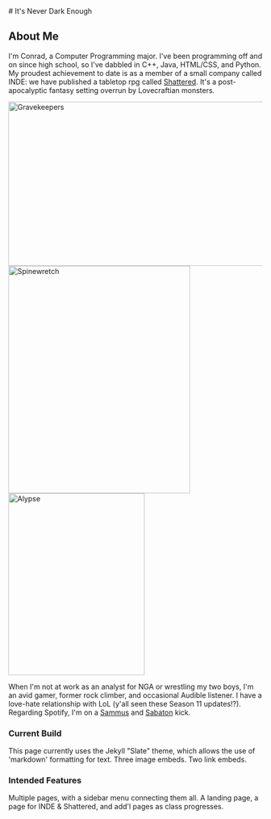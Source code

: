 <html>
<head>
  <meta name="viewport" content="width=device-width, initial-scale=1">
  <meta name="author" content="Cory Conrad">
  <meta name="description" content="A site dedicated to the Shattered RPG">
  
  
</head>
# It's Never Dark Enough

## About Me

<p>I'm Conrad, a Computer Programming major. I've been programming off and on since high school, so I've dabbled in C++, Java, HTML/CSS, and Python. My proudest achievement to date is as a member of a small company called INDE: we have published a tabletop rpg called <a href="https://neverdarkenough.com">Shattered</a>. It's a post-apocalyptic fantasy setting overrun by Lovecraftian monsters.</p>

<!-- Images of an action scene, a monster, and a playable race from the game. Should be sized so that the action shot sits above the two other images. These will be reformatted later to maintain ratio at all sizes.-->
<img src="/Gravekeepers%20-%20compressed.png" alt="Gravekeepers" width="800" height="325"> <img src="/Monster%20-%20Spinewretch%20-%20Final%20-%20HR.png" alt="Spinewretch" width="360" height="450"> <img src="/Race%20-%20Alypse%20-%20Final%20-%20HR.jpg" alt="Alypse" width="270" height="360">

<p>When I'm not at work as an analyst for NGA or wrestling my two boys, I'm an avid gamer, former rock climber, and occasional Audible listener. I have a love-hate relationship with LoL (y'all seen these Season 11 updates!?). Regarding Spotify, I'm on a <a href="http://open.spotify.com/track/4nHBK3Jv1EMSRWszFzZyNv?si=Hft1QLaXRkaDcx4zHUL0Kg">Sammus</a> and <a href="http://open.spotify.com/playlist/37i9dQZF1DX99A2f2lNH9g?si=SdM0H-GfRDmQvWtXLGbGpg">Sabaton</a> kick. </p>

### Current Build

This page currently uses the Jekyll "Slate" theme, which allows the use of 'markdown' formatting for text. Three image embeds. Two link embeds.

### Intended Features

Multiple pages, with a sidebar menu connecting them all. A landing page, a page for INDE & Shattered, and add'l pages as class progresses.


</html>
